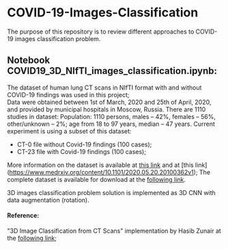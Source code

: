 # COVID-19-Images-Classification

The purpose of this repository is to review different approaches to COVID-19 images classification problem.

## Notebook COVID19_3D_NIfTI_images_classification.ipynb: 

The dataset of human lung CT scans in NIfTI format with and without COVID-19 findings was used in this project;  
Data were obtained between 1st of March, 2020 and 25th of April, 2020, and provided by municipal hospitals in Moscow, Russia.
There are 1110 studies in dataset:
Population: 1110 persons, males – 42%, females – 56%, other/unknown – 2%; age from 18 to 97 years, median – 47 years. 
Current experiment is using a subset of this dataset:
*  CT-0 file without Covid-19 findings (100 cases);
*  CT-23 file with Covid-19 findings (100 cases);

More information on the dataset is available at [this link](https://mosmed.ai/en/datasets/covid19_1110/) and at [this link] (https://www.medrxiv.org/content/10.1101/2020.05.20.20100362v1);
The complete dataset is available for download at the [following link](https://mosmed.ai/datasets/сgovid19_1110/).

3D images classification problem solution is implemented as 3D CNN with data augmentation (rotation).
#### Reference:
"3D Image Classification from CT Scans" implementation by Hasib Zunair at the [following link](https://keras.io/examples/vision/3D_image_classification/);

